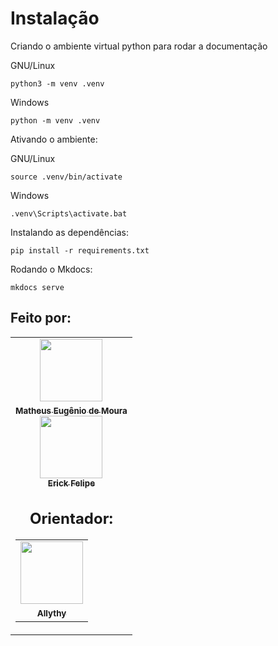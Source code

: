 # Instalação

Criando o ambiente virtual python para rodar a documentação

GNU/Linux

```
python3 -m venv .venv
```

Windows

```
python -m venv .venv
```

Ativando o ambiente:

GNU/Linux

```
source .venv/bin/activate
```

Windows

```
.venv\Scripts\activate.bat
```

Instalando as dependências:

```
pip install -r requirements.txt
```

Rodando o Mkdocs:

```
mkdocs serve
```

## Feito por:

<table>
<tr><td align="center"><a href="https://github.com/M4TY21"><kbd><img src="https://avatars3.githubusercontent.com/M4TY21?size=400" width="100px;" alt=""/></kbd><br\>
<sub><br><b>Matheus Eugênio de Moura</b></sub></a><br>
<a href="https://github.com/erickfelip"><kbd><img src="https://avatars3.githubusercontent.com/erickfelip?size=400" width="100px;" alt=""/></kbd><br /><sub><b>Erick Felipe</b></sub></a>
<td\>
<tr\>
<table\>

## Orientador: 

<table>
<tr><td align="center"><a href="https://github.com/allythy"><kbd><img src="https://avatars3.githubusercontent.com/allythy?size=400" width="100px;" alt=""/></kbd><br\>
<sub><br><b>Allythy</b></sub></a><br>
<td\>
<tr\>
<table\>
